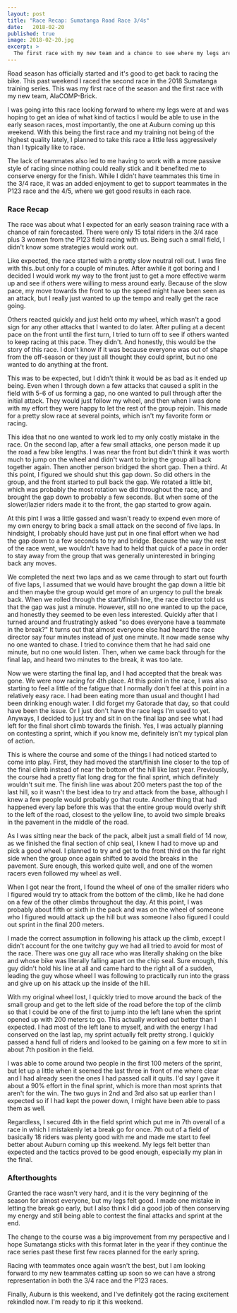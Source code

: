 ```yaml
---
layout: post
title: "Race Recap: Sumatanga Road Race 3/4s"
date:   2018-02-20
published: true
image: 2018-02-20.jpg
excerpt: >
  The first race with my new team and a chance to see where my legs are at after the off season and before our home race at Auburn this weekend.
---
```

Road season has officially started and it's good to get back to racing the bike. This past weekend I raced the second race in the 2018 Sumatanga training series. This was my first race of the season and the first race with my new team, AlaCOMP-Brick.

I was going into this race looking forward to where my legs were at and was hoping to get an idea of what kind of tactics I would be able to use in the early season races, most importantly, the one at Auburn coming up this weekend. With this being the first race and my training not being of the highest quality lately, I planned to take this race a little less aggressively than I typically like to race.

The lack of teammates also led to me having to work with a more passive style of racing since nothing could really stick and it benefited me to conserve energy for the finish. While I didn't have teammates this time in the 3/4 race, it was an added enjoyment to get to support teammates in the P123 race and the 4/5, where we get good results in each race.

### Race Recap

The race was about what I expected for an early season training race with a chance of rain forecasted. There were only 15 total riders in the 3/4 race plus 3 women from the P123 field racing with us. Being such a small field, I didn't know some strategies would work out.

Like expected, the race started with a pretty slow neutral roll out. I was fine with this..but only for a couple of minutes. After awhile it got boring and I decided I would work my way to the front just to get a more effective warm up and see if others were willing to mess around early. Because of the slow pace, my move towards the front to up the speed might have been seen as an attack, but I really just wanted to up the tempo and really get the race going.

Others reacted quickly and just held onto my wheel, which wasn't a good sign for any other attacks that I wanted to do later. After pulling at a decent pace on the front until the first turn, I tried to turn off to see if others wanted to keep racing at this pace. They didn't. And honestly, this would be the story of this race. I don't know if it was because everyone was out of shape from the off-season or they just all thought they could sprint, but no one wanted to do anything at the front.

This was to be expected, but I didn't think it would be as bad as it ended up being. Even when I through down a few attacks that caused a split in the field with 5-6 of us forming a gap, no one wanted to pull through after the initial attack. They would just follow my wheel, and then when I was done with my effort they were happy to let the rest of the group rejoin. This made for a pretty slow race at several points, which isn't my favorite form or racing.

This idea that no one wanted to work led to my only costly mistake in the race. On the second lap, after a few small attacks, one person made it up the road a few bike lengths. I was near the front but didn't think it was worth much to jump on the wheel and didn't want to bring the group all back together again. Then another person bridged the short gap. Then a third. At this point, I figured we should shut this gap down. So did others in the group, and the front started to pull back the gap. We rotated a little bit, which was probably the most rotation we did throughout the race, and brought the gap down to probably a few seconds. But when some of the slower/lazier riders made it to the front, the gap started to grow again.

At this pint I was a little gassed and wasn't ready to expend even more of my own energy to bring back a small attack on the second of five laps. In hindsight, I probably should have just put in one final effort when we had the gap down to a few seconds to try and bridge. Because the way the rest of the race went, we wouldn't have had to held that quick of a pace in order to stay away from the group that was generally uninterested in bringing back any moves.

We completed the next two laps and as we came through to start out fourth of five laps, I assumed that we would have brought the gap down a little bit and then maybe the group would get more of an urgency to pull the break back. When we rolled through the start/finish line, the race director told us that the gap was just a minute. However, still no one wanted to up the pace, and honestly they seemed to be even less interested. Quickly after that I turned around and frustratingly asked "so does everyone have a teammate in the break?" It turns out that almost everyone else had heard the race director say four minutes instead of just one minute. It now made sense why no one wanted to chase. I tried to convince them that he had said one minute, but no one would listen. Then, when we came back through for the final lap, and heard two minutes to the break, it was too late.

Now we were starting the final lap, and I had accepted that the break was gone. We were now racing for 4th place. At this point in the race, I was also starting to feel a little of the fatigue that I normally don't feel at this point in a relatively easy race. I had been eating more than usual and thought I had been drinking enough water. I did forget my Gatorade that day, so that could have been the issue. Or I just don't have the race legs I'm used to yet. Anyways, I decided to just try and sit in on the final lap and see what I had left for the final short climb towards the finish. Yes, I was actually planning on contesting a sprint, which if you know me, definitely isn't my typical plan of action.

This is where the course and some of the things I had noticed started to come into play. First, they had moved the start/finish line closer to the top of the final climb instead of near the bottom of the hill like last year. Previously, the course had a pretty flat long drag for the final sprint, which definitely wouldn't suit me. The finish line was about 200 meters past the top of the last hill, so it wasn't the best idea to try and attack from the base, although I knew a few people would probably go that route. Another thing that had happened every lap before this was that the entire group would overly shift to the left of the road, closest to the yellow line, to avoid two simple breaks in the pavement in the middle of the road.

As I was sitting near the back of the pack, albeit just a small field of 14 now, as we finished the final section of chip seal, I knew I had to move up and pick a good wheel. I planned to try and get to the front third on the far right side when the group once again shifted to avoid the breaks in the pavement. Sure enough, this worked quite well, and one of the women racers even followed my wheel as well.

When I got near the front, I found the wheel of one of the smaller riders who I figured would try to attack from the bottom of the climb, like he had done on a few of the other climbs throughout the day. At this point, I was probably about fifth or sixth in the pack and was on the wheel of someone who I figured would attack up the hill but was someone I also figured I could out sprint in the final 200 meters.

I made the correct assumption in following his attack up the climb, except I didn't account for the one twitchy guy we had all tried to avoid for most of the race. There was one guy all race who was literally shaking on the bike and whose bike was literally falling apart on the chip seal. Sure enough, this guy didn't hold his line at all and came hard to the right all of a sudden, leading the guy whose wheel I was following to practically run into the grass and give up on his attack up the inside of the hill.

With my original wheel lost, I quickly tried to move around the back of the small group and get to the left side of the road before the top of the climb so that I could be one of the first to jump into the left lane when the sprint opened up with 200 meters to go. This actually worked out better than I expected. I had most of the left lane to myself, and with the energy I had conserved on the last lap, my sprint actually felt pretty strong. I quickly passed a hand full of riders and looked to be gaining on a few more to sit in about 7th position in the field.

I was able to come around two people in the first 100 meters of the sprint, but let up a little when it seemed the last three in front of me where clear and I had already seen the ones I had passed call it quits. I'd say I gave it about a 90% effort in the final sprint, which is more than most sprints that aren't for the win. The two guys in 2nd and 3rd also sat up earlier than I expected so if I had kept the power down, I might have been able to pass them as well.

Regardless, I secured 4th in the field sprint which put me in 7th overall of a race in which I mistakenly let a break go for once. 7th out of a field of basically 18 riders was plenty good with me and made me start to feel better about Auburn coming up this weekend. My legs felt better than expected and the tactics proved to be good enough, especially my plan in the final.

### Afterthoughts

Granted the race wasn't very hard, and it is the very beginning of the season for almost everyone, but my legs felt good. I made one mistake in letting the break go early, but I also think I did a good job of then conserving my energy and still being able to contest the final attacks and sprint at the end.

The change to the course was a big improvement from my perspective and I hope Sumatanga sticks with this format later in the year if they continue the race series past these first few races planned for the early spring.

Racing with teammates once again wasn't the best, but I am looking forward to my new teammates catting up soon so we can have a strong representation in both the 3/4 race and the P123 races.

Finally, Auburn is this weekend, and I've definitely got the racing excitement rekindled now. I'm ready to rip it this weekend.
